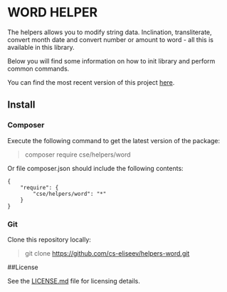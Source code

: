 WORD HELPER
==========

The helpers allows you to modify string data. Inclination, transliterate, convert month date and convert number or amount to word - all this is available in this library.

Below you will find some information on how to init library and perform common commands.

You can find the most recent version of this project [here](https://github.com/cs-eliseev/helpers-word).

## Install

### Composer

Execute the following command to get the latest version of the package:
>composer require cse/helpers/word

Or file composer.json should include the following contents:
```
{
    "require": {
        "cse/helpers/word": "*"
    }
}
```

### Git

Clone this repository locally:
>git clone https://github.com/cs-eliseev/helpers-word.git


##License

See the [LICENSE.md](https://github.com/cs-eliseev/helpers-word/blob/master/LICENSE.md) file for licensing details.